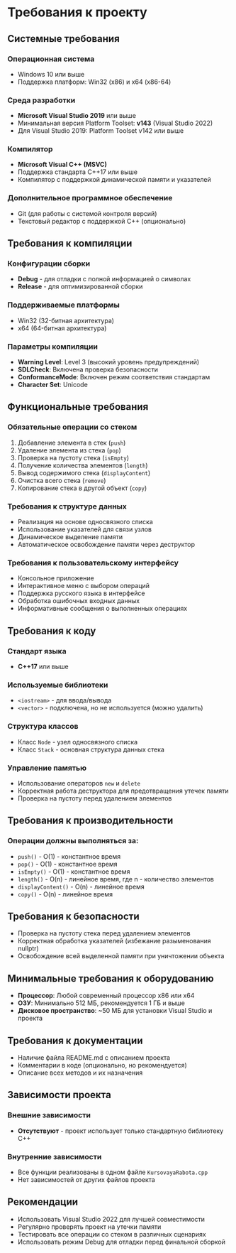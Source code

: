 # Требования к проекту

## Системные требования

### Операционная система
- Windows 10 или выше
- Поддержка платформ: Win32 (x86) и x64 (x86-64)

### Среда разработки
- **Microsoft Visual Studio 2019** или выше
- Минимальная версия Platform Toolset: **v143** (Visual Studio 2022)
- Для Visual Studio 2019: Platform Toolset v142 или выше

### Компилятор
- **Microsoft Visual C++ (MSVC)**
- Поддержка стандарта C++17 или выше
- Компилятор с поддержкой динамической памяти и указателей

### Дополнительное программное обеспечение
- Git (для работы с системой контроля версий)
- Текстовый редактор с поддержкой C++ (опционально)

## Требования к компиляции

### Конфигурации сборки
- **Debug** - для отладки с полной информацией о символах
- **Release** - для оптимизированной сборки

### Поддерживаемые платформы
- Win32 (32-битная архитектура)
- x64 (64-битная архитектура)

### Параметры компиляции
- **Warning Level**: Level 3 (высокий уровень предупреждений)
- **SDLCheck**: Включена проверка безопасности
- **ConformanceMode**: Включен режим соответствия стандартам
- **Character Set**: Unicode

## Функциональные требования

### Обязательные операции со стеком
1. Добавление элемента в стек (`push`)
2. Удаление элемента из стека (`pop`)
3. Проверка на пустоту стека (`isEmpty`)
4. Получение количества элементов (`length`)
5. Вывод содержимого стека (`displayContent`)
6. Очистка всего стека (`remove`)
7. Копирование стека в другой объект (`copy`)

### Требования к структуре данных
- Реализация на основе односвязного списка
- Использование указателей для связи узлов
- Динамическое выделение памяти
- Автоматическое освобождение памяти через деструктор

### Требования к пользовательскому интерфейсу
- Консольное приложение
- Интерактивное меню с выбором операций
- Поддержка русского языка в интерфейсе
- Обработка ошибочных входных данных
- Информативные сообщения о выполненных операциях

## Требования к коду

### Стандарт языка
- **C++17** или выше

### Используемые библиотеки
- `<iostream>` - для ввода/вывода
- `<vector>` - подключена, но не используется (можно удалить)

### Структура классов
- Класс `Node` - узел односвязного списка
- Класс `Stack` - основная структура данных стека

### Управление памятью
- Использование операторов `new` и `delete`
- Корректная работа деструктора для предотвращения утечек памяти
- Проверка на пустоту перед удалением элементов

## Требования к производительности

### Операции должны выполняться за:
- `push()` - O(1) - константное время
- `pop()` - O(1) - константное время
- `isEmpty()` - O(1) - константное время
- `length()` - O(n) - линейное время, где n - количество элементов
- `displayContent()` - O(n) - линейное время
- `copy()` - O(n) - линейное время

## Требования к безопасности

- Проверка на пустоту стека перед удалением элементов
- Корректная обработка указателей (избежание разыменования nullptr)
- Освобождение всей выделенной памяти при уничтожении объекта

## Минимальные требования к оборудованию

- **Процессор**: Любой современный процессор x86 или x64
- **ОЗУ**: Минимально 512 МБ, рекомендуется 1 ГБ и выше
- **Дисковое пространство**: ~50 МБ для установки Visual Studio и проекта

## Требования к документации

- Наличие файла README.md с описанием проекта
- Комментарии в коде (опционально, но рекомендуется)
- Описание всех методов и их назначения

## Зависимости проекта

### Внешние зависимости
- **Отсутствуют** - проект использует только стандартную библиотеку C++

### Внутренние зависимости
- Все функции реализованы в одном файле `KursovayaRabota.cpp`
- Нет зависимостей от других файлов проекта

## Рекомендации

- Использовать Visual Studio 2022 для лучшей совместимости
- Регулярно проверять проект на утечки памяти
- Тестировать все операции со стеком в различных сценариях
- Использовать режим Debug для отладки перед финальной сборкой

